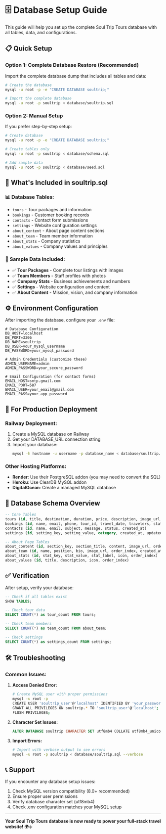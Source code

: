 # 🗄️ Database Setup Guide

This guide will help you set up the complete Soul Trip Tours database with all tables, data, and configurations.

## 📋 Quick Setup

### Option 1: Complete Database Restore (Recommended)
Import the complete database dump that includes all tables and data:

```bash
# Create the database
mysql -u root -p -e "CREATE DATABASE soultrip;"

# Import the complete database
mysql -u root -p soultrip < database/soultrip.sql
```

### Option 2: Manual Setup
If you prefer step-by-step setup:

```bash
# Create database
mysql -u root -p -e "CREATE DATABASE soultrip;"

# Create tables only
mysql -u root -p soultrip < database/schema.sql

# Add sample data
mysql -u root -p soultrip < database/seed.sql
```

## 🎯 What's Included in soultrip.sql

### 📊 **Database Tables:**
- `tours` - Tour packages and information
- `bookings` - Customer booking records
- `contacts` - Contact form submissions
- `settings` - Website configuration settings
- `about_content` - About page content sections
- `about_team` - Team member information
- `about_stats` - Company statistics
- `about_values` - Company values and principles

### 📝 **Sample Data Included:**
- ✅ **Tour Packages** - Complete tour listings with images
- ✅ **Team Members** - Staff profiles with photos
- ✅ **Company Stats** - Business achievements and numbers
- ✅ **Settings** - Website configuration and content
- ✅ **About Content** - Mission, vision, and company information

## ⚙️ Environment Configuration

After importing the database, configure your `.env` file:

```env
# Database Configuration
DB_HOST=localhost
DB_PORT=3306
DB_NAME=soultrip
DB_USER=your_mysql_username
DB_PASSWORD=your_mysql_password

# Admin Credentials (customize these)
ADMIN_USERNAME=admin
ADMIN_PASSWORD=your_secure_password

# Email Configuration (for contact forms)
EMAIL_HOST=smtp.gmail.com
EMAIL_PORT=587
EMAIL_USER=your_email@gmail.com
EMAIL_PASS=your_app_password
```

## 🚀 For Production Deployment

### **Railway Deployment:**
1. Create a MySQL database on Railway
2. Get your DATABASE_URL connection string
3. Import your database:
   ```bash
   mysql -h hostname -u username -p database_name < database/soultrip.sql
   ```

### **Other Hosting Platforms:**
- **Render**: Use their PostgreSQL addon (you may need to convert the SQL)
- **Heroku**: Use ClearDB MySQL addon
- **DigitalOcean**: Create a managed MySQL database

## 🔧 Database Schema Overview

```sql
-- Core Tables
tours (id, title, destination, duration, price, description, image_url, category, status)
bookings (id, name, email, phone, tour_id, travel_date, travelers, status, created_at)
contacts (id, name, email, subject, message, status, created_at)
settings (id, setting_key, setting_value, category, created_at, updated_at)

-- About Page Tables
about_content (id, section_key, section_title, content, image_url, order_index)
about_team (id, name, position, bio, image_url, order_index, created_at, updated_at)
about_stats (id, stat_key, stat_value, stat_label, icon, order_index)
about_values (id, title, description, icon, order_index)
```

## ✅ Verification

After setup, verify your database:

```sql
-- Check if all tables exist
SHOW TABLES;

-- Check tour data
SELECT COUNT(*) as tour_count FROM tours;

-- Check team members
SELECT COUNT(*) as team_count FROM about_team;

-- Check settings
SELECT COUNT(*) as settings_count FROM settings;
```

## 🛠️ Troubleshooting

### Common Issues:

1. **Access Denied Error:**
   ```bash
   # Create MySQL user with proper permissions
   mysql -u root -p
   CREATE USER 'soultrip_user'@'localhost' IDENTIFIED BY 'your_password';
   GRANT ALL PRIVILEGES ON soultrip.* TO 'soultrip_user'@'localhost';
   FLUSH PRIVILEGES;
   ```

2. **Character Set Issues:**
   ```sql
   ALTER DATABASE soultrip CHARACTER SET utf8mb4 COLLATE utf8mb4_unicode_ci;
   ```

3. **Import Errors:**
   ```bash
   # Import with verbose output to see errors
   mysql -u root -p soultrip < database/soultrip.sql --verbose
   ```

## 📞 Support

If you encounter any database setup issues:
1. Check MySQL version compatibility (8.0+ recommended)
2. Ensure proper user permissions
3. Verify database character set (utf8mb4)
4. Check .env configuration matches your MySQL setup

---

**Your Soul Trip Tours database is now ready to power your full-stack travel website!** 🌍✈️